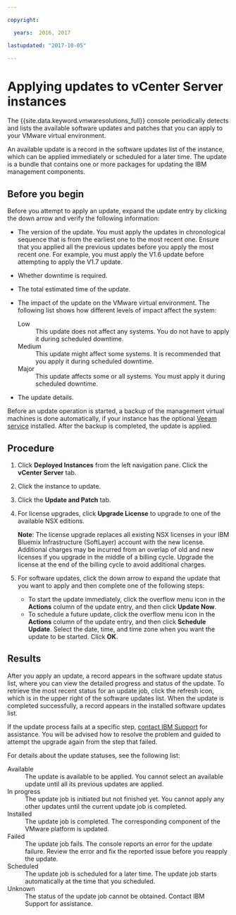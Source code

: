 ```yaml
---

copyright:

  years:  2016, 2017

lastupdated: "2017-10-05"

---
```


# Applying updates to vCenter Server instances

The {{site.data.keyword.vmwaresolutions_full}} console periodically detects and lists the available software updates and patches that you can apply to your VMware virtual environment.

An available update is a record in the software updates list of the instance, which can be applied immediately or scheduled for a later time. The update is a bundle that contains one or more packages for updating the IBM management components.

## Before you begin

Before you attempt to apply an update, expand the update entry by clicking the down arrow and verify the following information:
*  The version of the update. You must apply the updates in chronological sequence that is from the earliest one to the most recent one. Ensure that you applied all the previous updates before you apply the most recent one. For example, you must apply the V1.6 update before attempting to apply the V1.7 update.
*  Whether downtime is required.
*  The total estimated time of the update.
*  The impact of the update on the VMware virtual environment. The following list shows how different levels of impact affect the system:

    <dl class="dl"><dt class="dt dlterm">Low</dt>
    <dd class="dd">This update does not affect any systems. You do not have to apply it during scheduled
    downtime.</dd>
    <dt class="dt dlterm">Medium</dt>
    <dd class="dd">This update might affect some systems. It is recommended that you apply it during scheduled
    downtime. </dd>
    <dt class="dt dlterm">Major</dt>
    <dd class="dd">This update affects some or all systems. You must apply it during scheduled downtime.</dd>
    </dl>
* The update details.

Before an update operation is started, a backup of the management virtual machines is done automatically, if your instance has the optional [Veeam service](vc_addingremovingservices.html#available-services-for-vcenter-server-instances) installed. After the backup is completed, the update is applied.

## Procedure

1. Click **Deployed Instances** from the left navigation pane. Click the **vCenter Server** tab.
2. Click the instance to update.
3. Click the **Update and Patch** tab.
4. For license upgrades, click **Upgrade License** to upgrade to one of the available NSX editions.

    **Note**: The license upgrade replaces all existing NSX licenses in your IBM Bluemix Infrastructure (SoftLayer) account with the new license. Additional charges may be incurred from an overlap of old and new licenses if you upgrade in the middle of a billing cycle. Upgrade the license at the end of the billing cycle to avoid additional charges.

5. For software updates, click the down arrow to expand the update that you want to apply and then complete one of the following steps:
   *  To start the update immediately, click the overflow menu icon in the **Actions** column of the update entry, and then click
   **Update Now**.
   *  To schedule a future update, click the overflow menu icon in the **Actions** column of the update entry, and then click **Schedule
   Update**. Select the date, time, and time zone when you want the update to be started. Click **OK**.

## Results

After you apply an update, a record appears in the software update status list, where you can view the detailed progress and status of
the update. To retrieve the most recent status for an update job, click the refresh icon, which is in the upper right of the software
updates list. When the update is completed successfully, a record appears in the installed software updates list.

If the update process fails at a specific step, [contact IBM Support](../vmonic/trbl_support.html) for assistance. You will be advised how to resolve the problem and guided to attempt the upgrade again from the step that failed.

For details about the update statuses, see the following list:
<dl class="dl">
<dt class="dt dlterm">Available</dt>
<dd class="dd">The update is available to be applied. You cannot select an available update until all its previous updates are applied.
</dd>
<dt class="dt dlterm">In progress</dt>
<dd class="dd">The update job is initiated but not finished yet. You cannot apply any other updates until the current update job is
completed.</dd>
<dt class="dt dlterm">Installed</dt>
<dd class="dd">The update job is completed. The corresponding component of the VMware platform is updated.</dd>
<dt class="dt dlterm">Failed</dt>
<dd class="dd">The update job fails. The console reports an error for the update failure. Review the error and fix the reported issue
before you reapply the update.</dd>
<dt class="dt dlterm">Scheduled</dt>
<dd class="dd">The update job is scheduled for a later time. The update job starts automatically at the time that you scheduled.</dd>
<dt class="dt dlterm">Unknown</dt>
<dd class="dd">The status of the update job cannot be obtained. Contact IBM Support for assistance.</dd>
</dl>
